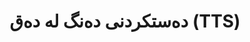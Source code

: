 ---
title: "دەستکردنی دەنگ لە دەق (TTS)"
shortDescription: "دەستکردنی دەنگی سروشتی بۆ دەقی کوردی و بەرهەمهێنانی دەنگ"
description: "گەشەپێدانی سیستەمەکانی TTS بە کوالیتی بەرز بۆ کوردی بە بەکارهێنانی ئەرکیتەکتەکانی نێرۆنی پێشکەوتوو. ڕێگەی WaveNet ـی ئێمە نەخشەکانی پرۆسۆدی تایبەتی کوردی و تایبەتمەندییە فۆنێتیکییەکان دەگرێتەوە، دەنگی سینتێتیکی سروشتی بەرهەمدەهێنێت بۆ هەردوو شێوەزاری سۆرانی و کورمانجی."
icon: "fa-volume-up"
status: "active"
startDate: "2022-02-20"
paperIds: [4]
datasetIds: [6, 7]
technologies: ["WaveNet", "دەستکردنی نێرۆنی", "مۆدێلکردنی پرۆسۆدی", "شیکردنەوەی فۆنێتیک"]
applications: ["بەرهەمهێنانی ئۆدیۆبووک", "بەرنامەکانی دەستگە", "ئامرازە پەروەردەییەکان"]
team: ["د. کۆڤان سالار", "پ. دلێر حەمە"]
funding: "پێشکەشکردنی دیجیتاڵی زمانەکانی بنەڕەتی زانست"
publications: 1
datasets: 2
draft: false
--- 